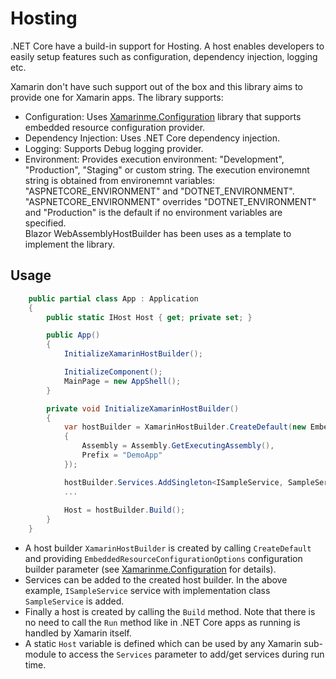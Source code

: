 # Hosting
.NET Core have a build-in support for Hosting. A host enables developers to easily setup features such as configuration, dependency injection, logging etc. 

Xamarin don't have such support out of the box and this library aims to provide one for Xamarin apps. The library supports:
* Configuration: Uses [Xamarinme.Configuration](https://github.com/melihercan/Xamarinme/blob/master/Configuration/README.md) library that supports embedded resource configuration provider.
* Dependency Injection: Uses .NET Core dependency injection. 
* Logging: Supports Debug logging provider.
* Environment: Provides execution environment: "Development", "Production", "Staging" or custom string. The execution environemnt string is obtained from environemnt variables: "ASPNETCORE_ENVIRONMENT" and "DOTNET_ENVIRONMENT". "ASPNETCORE_ENVIRONMENT" overrides "DOTNET_ENVIRONMENT" and "Production" is the default if no environment variables are specified.  
Blazor WebAssemblyHostBuilder has been uses as a template to implement the library.

## Usage
```cs
    public partial class App : Application
    {
        public static IHost Host { get; private set; }

        public App()
        {
            InitializeXamarinHostBuilder();

            InitializeComponent();
            MainPage = new AppShell();
        }

        private void InitializeXamarinHostBuilder()
        {
            var hostBuilder = XamarinHostBuilder.CreateDefault(new EmbeddedResourceConfigurationOptions
            {
                Assembly = Assembly.GetExecutingAssembly(),
                Prefix = "DemoApp"
            });

            hostBuilder.Services.AddSingleton<ISampleService, SampleService>();
            ...
            
            Host = hostBuilder.Build();
        }
    }
```
* A host builder `XamarinHostBuilder` is created by calling `CreateDefault` and providing `EmbeddedResourceConfigurationOptions` configuration builder parameter (see [Xamarinme.Configuration](https://github.com/melihercan/Xamarinme/blob/master/Configuration/README.md) for details).
* Services can be added to the created host builder. In the above example, `ISampleService` service with implementation class `SampleService` is added.
* Finally a host is created by calling the `Build` method. Note that there is no need to call the `Run` method like in .NET Core apps as running is handled by Xamarin itself.
* A static `Host` variable is defined which can be used by any Xamarin sub-module to access the `Services` parameter to add/get services during run time.






